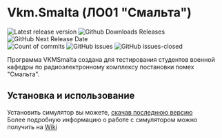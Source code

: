 # Vkm.Smalta (ЛО01 "Смальта")
![Latest release version](https://github-basic-badges.herokuapp.com/release/PicOLinO/Vkm.Smalta.svg)
![Github Downloads Releases](https://img.shields.io/github/downloads/PicOLinO/Vkm.Smalta/latest/total.svg)
![GitHub Next Release Date](https://img.shields.io/badge/next%20release-september-brightgreen.svg)  
![Count of commits](https://github-basic-badges.herokuapp.com/commits/PicOLinO/Vkm.Smalta.svg)
![GitHub issues](https://img.shields.io/github/issues/PicOLinO/Vkm.Smalta.svg)
![GitHub issues-closed](https://img.shields.io/github/issues-closed/PicOLinO/Vkm.Smalta.svg)

Программа VKMSmalta создана для тестирования студентов военной кафедры по радиоэлектронному комплексу постановки помех "Смальта".

## Установка и использование
Установить симулятор вы можете, [скачав последнюю версию](https://github.com/PicOLinO/VKMSmalta/releases)  
Более подробную информацию о работе с симулятором можно получить на [Wiki](https://github.com/PicOLinO/Vkm.Smalta/wiki)

